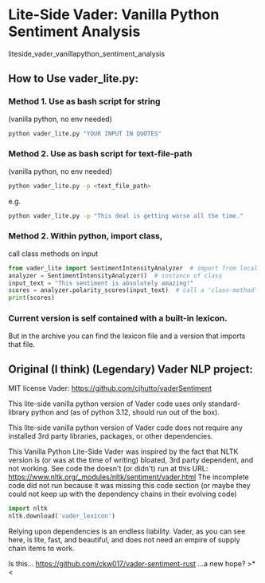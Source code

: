 
# Lite-Side Vader: Vanilla Python Sentiment Analysis
liteside_vader_vanillapython_sentiment_analysis

## How to Use vader_lite.py:
### Method 1. Use as bash script for string 
(vanilla python, no env needed) 
```bash
python vader_lite.py "YOUR INPUT IN QUOTES"
``` 

### Method 2. Use as bash script for text-file-path 
(vanilla python, no env needed) 
```bash
python vader_lite.py -p <text_file_path>
``` 
e.g.
```bash
python vader_lite.py -p "This deal is getting worse all the time."
``` 

### Method 2. Within python, import class, 
call class methods on input
```python
from vader_lite import SentimentIntensityAnalyzer  # import from local module
analyzer = SentimentIntensityAnalyzer()  # instance of class
input_text = "This sentiment is absolutely amazing!"
scores = analyzer.polarity_scores(input_text)  # call a 'class-method' (a function)
print(scores)
```



### Current version is self contained with a built-in lexicon.
But in the archive you can find the lexicon file and a version that imports that file.

## Original (I think) (Legendary) Vader NLP project:
MIT license Vader: https://github.com/cjhutto/vaderSentiment 

This lite-side vanilla python version of Vader code 
uses only standard-library python and
(as of python 3.12, should run out of the box).

This lite-side vanilla python version of Vader code 
does not require any installed 3rd party 
libraries, packages, or other dependencies.

This Vanilla Python Lite-Side Vader was inspired by 
the fact that NLTK version is (or was at the time 
of writing) bloated, 3rd party dependent, 
and not working. See code the doesn't (or didn't)
 run at this URL:
https://www.nltk.org/_modules/nltk/sentiment/vader.html
The incomplete code did not run because it was 
missing this code section (or maybe they could not 
keep up with the dependency chains in their evolving code)
```python
import nltk
nltk.download('vader_lexicon')
```
Relying upon dependencies is an endless liability.
Vader, as you can see here, is lite, fast, and beautiful,
and does not need an empire of supply chain items to work.


Is this...
https://github.com/ckw017/vader-sentiment-rust
 ...a new hope? >*<
